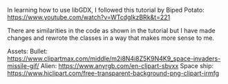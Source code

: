 In learning how to use libGDX, I followed this tutorial by Biped Potato: https://www.youtube.com/watch?v=WTcdgIkzBRk&t=221

There are similarities in the code as shown in the tutorial but I have made changes and rewrote the classes in a way that makes more sense to me.

Assets:
Bullet: https://www.clipartmax.com/middle/m2i8N4i8Z5K9N4K9_space-invaders-missile-gif/
Alien: https://www.anyrgb.com/en-clipart-sbvxx
Space ship: https://www.hiclipart.com/free-transparent-background-png-clipart-irmfg
